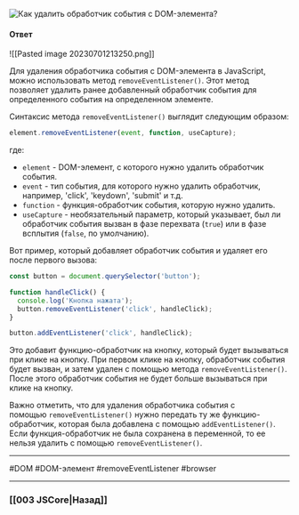 ![Как удалить обработчик события с DOM-элемента?](https://youtu.be/7TvS0iKR3_c?t=505)

#### Ответ

![[Pasted image 20230701213250.png]]

Для удаления обработчика события с DOM-элемента в JavaScript, можно использовать метод `removeEventListener()`. Этот метод позволяет удалить ранее добавленный обработчик события для определенного события на определенном элементе.

Синтаксис метода `removeEventListener()` выглядит следующим образом:

```javascript
element.removeEventListener(event, function, useCapture);
```

где:
- `element` - DOM-элемент, с которого нужно удалить обработчик события.
- `event` - тип события, для которого нужно удалить обработчик, например, 'click', 'keydown', 'submit' и т.д.
- `function` - функция-обработчик события, которую нужно удалить.
- `useCapture` - необязательный параметр, который указывает, был ли обработчик события вызван в фазе перехвата (`true`) или в фазе всплытия (`false`, по умолчанию).

Вот пример, который добавляет обработчик события и удаляет его после первого вызова:

```javascript
const button = document.querySelector('button');

function handleClick() {
  console.log('Кнопка нажата');
  button.removeEventListener('click', handleClick);
}

button.addEventListener('click', handleClick);
```

Это добавит функцию-обработчик на кнопку, который будет вызываться при клике на кнопку. При первом клике на кнопку, обработчик события будет вызван, и затем удален с помощью метода `removeEventListener()`. После этого обработчик события не будет больше вызываться при клике на кнопку.

Важно отметить, что для удаления обработчика события с помощью `removeEventListener()` нужно передать ту же функцию-обработчик, которая была добавлена с помощью `addEventListener()`. Если функция-обработчик не была сохранена в переменной, то ее нельзя удалить с помощью `removeEventListener()`.

___
#DOM #DOM-элемент #removeEventListener #browser 

___

### [[003 JSCore|Назад]]